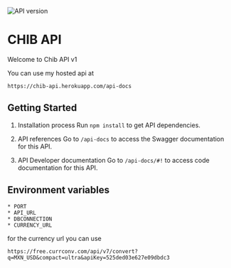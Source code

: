 ![API version](https://img.shields.io/badge/version-1.0-brightgreen.svg)
# CHIB API
Welcome to Chib API v1

You can use my hosted api at 

```
https://chib-api.herokuapp.com/api-docs
```

## Getting Started

1.	Installation process
Run `npm install` to get API dependencies.

2.	API references
Go to `/api-docs` to access the Swagger documentation for this API.

3.	API Developer documentation
Go to `/api-docs/#!` to access code documentation for this API.


## Environment variables

    * PORT
    * API_URL
    * DBCONNECTION
    * CURRENCY_URL
for the currency url you can use 
```
https://free.currconv.com/api/v7/convert?q=MXN_USD&compact=ultra&apiKey=525ded03e627e09dbdc3
```
